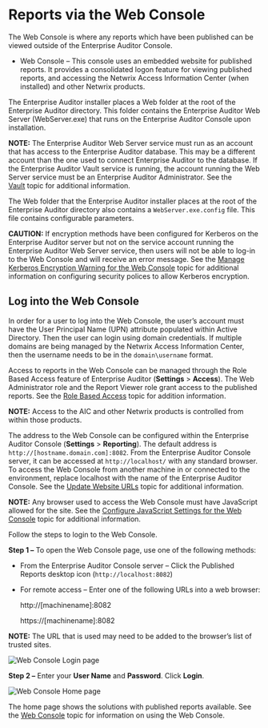 # Reports via the Web Console

The Web Console is where any reports which have been published can be viewed outside of the
Enterprise Auditor Console.

- Web Console – This console uses an embedded website for published reports. It provides a
  consolidated logon feature for viewing published reports, and accessing the Netwrix Access
  Information Center (when installed) and other Netwrix products.

The Enterprise Auditor installer places a Web folder at the root of the Enterprise Auditor
directory. This folder contains the Enterprise Auditor Web Server (WebServer.exe) that runs on the
Enterprise Auditor Console upon installation.

**NOTE:** The Enterprise Auditor Web Server service must run as an account that has access to the
Enterprise Auditor database. This may be a different account than the one used to connect Enterprise
Auditor to the database. If the Enterprise Auditor Vault service is running, the account running the
Web Server service must be an Enterprise Auditor Administrator. See the
[Vault](/docs/accessanalyzer/11.6/accessanalyzer/admin/settings/application/vault.md) topic
for additional information.

The Web folder that the Enterprise Auditor installer places at the root of the Enterprise Auditor
directory also contains a `WebServer.exe.config` file. This file contains configurable parameters.

**CAUTION:** If encryption methods have been configured for Kerberos on the Enterprise Auditor
server but not on the service account running the Enterprise Auditor Web Server service, then users
will not be able to log-in to the Web Console and will receive an error message. See the
[Manage Kerberos Encryption Warning for the Web Console](/docs/accessanalyzer/11.6/accessanalyzer/install/application/reports/kerberosencryption.md)
topic for additional information on configuring security polices to allow Kerberos encryption.

## Log into the Web Console

In order for a user to log into the Web Console, the user’s account must have the User Principal
Name (UPN) attribute populated within Active Directory. Then the user can login using domain
credentials. If multiple domains are being managed by the Netwrix Access Information Center, then
the username needs to be in the `domain\username` format.

Access to reports in the Web Console can be managed through the Role Based Access feature of
Enterprise Auditor (**Settings** > **Access**). The Web Administrator role and the Report Viewer
role grant access to the published reports. See the
[Role Based Access](/docs/accessanalyzer/11.6/accessanalyzer/admin/settings/access/rolebased/overview.md)
topic for addition information.

**NOTE:** Access to the AIC and other Netwrix products is controlled from within those products.

The address to the Web Console can be configured within the Enterprise Auditor Console
(**Settings** > **Reporting**). The default address is `http://[hostname.domain.com]:8082`. From the
Enterprise Auditor Console server, it can be accessed at `http://localhost/` with any standard
browser. To access the Web Console from another machine in or connected to the environment, replace
localhost with the name of the Enterprise Auditor Console. See the
[Update Website URLs](/docs/accessanalyzer/11.6/accessanalyzer/install/application/reports/secure.md#update-website-urls)
topic for additional information.

**NOTE:** Any browser used to access the Web Console must have JavaScript allowed for the site. See
the
[Configure JavaScript Settings for the Web Console](/docs/accessanalyzer/11.6/accessanalyzer/admin/settings/reporting.md#configure-javascript-settings-for-the-web-console)
topic for additional information.

Follow the steps to login to the Web Console.

**Step 1 –** To open the Web Console page, use one of the following methods:

- From the Enterprise Auditor Console server – Click the Published Reports desktop icon
  (`http://localhost:8082`)
- For remote access – Enter one of the following URLs into a web browser:

    http://[machinename]:8082

    https://[machinename]:8082

**NOTE:** The URL that is used may need to be added to the browser’s list of trusted sites.

![Web Console Login page](/img/versioned_docs/accessanalyzer_11.6/accessanalyzer/install/application/reports/webconsolelogin.webp)

**Step 2 –** Enter your **User Name** and **Password**. Click **Login**.

![Web Console Home page](/img/versioned_docs/accessanalyzer_11.6/accessanalyzer/install/application/reports/webconsolehome.webp)

The home page shows the solutions with published reports available. See the
[Web Console](/docs/accessanalyzer/11.6/accessanalyzer/admin/report/view.md#web-console)
topic for information on using the Web Console.

